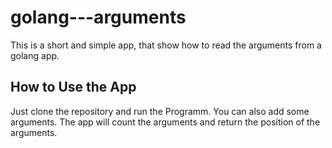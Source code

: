 # golang---arguments

This is a short and simple app, that show how to read the arguments from a golang app. 

## How to Use the App

Just clone the repository and run the Programm. 
You can also add some arguments. 
The app will count the arguments and return the position of the arguments.